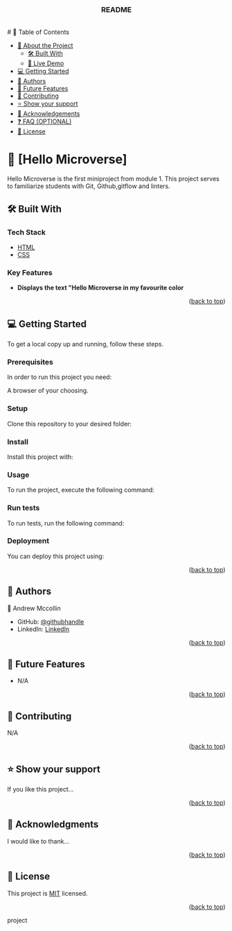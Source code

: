 <a name="readme-top"></a>

<div align="center">
  <h3><b>README</b></h3>
</div>

<br>
# 📗 Table of Contents

- [📖 About the Project](#about-project)
  - [🛠 Built With](#built-with)
  - [🚀 Live Demo](#live-demo)
- [💻 Getting Started](#getting-started)
- [👥 Authors](#authors)
- [🔭 Future Features](#future-features)
- [🤝 Contributing](#contributing)
- [⭐️ Show your support](#support)
- [🙏 Acknowledgements](#acknowledgements)
- [❓ FAQ (OPTIONAL)](#faq)
- [📝 License](#license)


# 📖 [Hello Microverse] <a name="about-project"></a>


Hello Microverse is the first miniproject from module 1. This project serves to familiarize students with Git, Github,gitflow and linters.

## 🛠 Built With <a name="built-with"></a>

### Tech Stack <a name="tech-stack"></a>


  
  <ul>
    <li><a href="https://html.spec.whatwg.org/">HTML</a></li>
    <li><a href="https://www.w3.org/Style/CSS/Overview.en.html">CSS</a></li>
  </ul>


### Key Features <a name="key-features"></a>

- **Displays the text "Hello Microverse in my favourite color**

<p align="right">(<a href="#readme-top">back to top</a>)</p>

## 💻 Getting Started <a name="getting-started"></a>

To get a local copy up and running, follow these steps.

### Prerequisites

In order to run this project you need:

A browser of your choosing.

### Setup

Clone this repository to your desired folder:



### Install

Install this project with:


### Usage

To run the project, execute the following command:


### Run tests

To run tests, run the following command:



### Deployment

You can deploy this project using:



<p align="right">(<a href="#readme-top">back to top</a>)</p>


## 👥 Authors <a name="authors"></a>


👤 Andrew Mccollin

- GitHub: [@githubhandle](https://github.com/Drew246)
- LinkedIn: [LinkedIn](https://linkedin.com/in/andrew-mccollin)


<p align="right">(<a href="#readme-top">back to top</a>)</p>


## 🔭 Future Features <a name="future-features"></a>

 - N/A

<p align="right">(<a href="#readme-top">back to top</a>)</p>

## 🤝 Contributing <a name="contributing"></a>

N/A

<p align="right">(<a href="#readme-top">back to top</a>)</p>


## ⭐️ Show your support <a name="support"></a>

If you like this project...

<p align="right">(<a href="#readme-top">back to top</a>)</p>



## 🙏 Acknowledgments <a name="acknowledgements"></a>

I would like to thank...

<p align="right">(<a href="#readme-top">back to top</a>)</p>


## 📝 License <a name="license"></a>

This project is [MIT](./LICENSE) licensed.


<p align="right">(<a href="#readme-top">back to top</a>)</p> project
